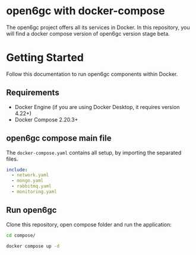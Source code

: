 # open6gc with docker-compose

The open6gc project offers all its services in Docker. In this repository, you will find a docker compose version of open6gc version stage beta.

# Getting Started

Follow this documentation to run open6gc components within Docker.

## Requirements

- Docker Engine (if you are using Docker Desktop, it requires version 4.22+)
- Docker Compose 2.20.3+

## open6gc compose main file

The `docker-compose.yaml` contains all setup, by importing the separated files.

```yaml
include: 
  - network.yaml
  - mongo.yaml
  - rabbitmq.yaml
  - monitoring.yaml
```

## Run open6gc

Clone this repository, open compose folder and run the application:

```bash
cd compose/
```

```bash
docker compose up -d
```
